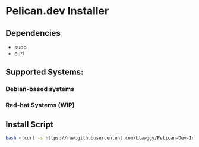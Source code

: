 # Pelican.dev Installer

## Dependencies

- sudo
- curl

## Supported Systems:

### Debian-based systems

### Red-hat Systems (WIP)


## Install Script

```bash
bash <(curl -s https://raw.githubusercontent.com/blawggy/Pelican-Dev-Installer/main/Pelican_Installer.sh)
```
